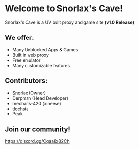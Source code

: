# Welcome to Snorlax's Cave!
Snorlax's Cave is a UV built proxy and game site **(v1.0 Release)**
## We offer:
- Many Unblocked Apps & Games
- Built in web proxy
- Free emulator
- Many customizable features

## Contributors:
- Snorlax (Owner)
- Derpman (Head Developer)
- mecharis-420 (xineese)
- tlochsta
- Peak


## Join our community!
https://discord.gg/Cqaa8x82Ch
